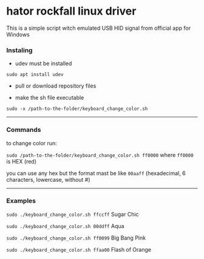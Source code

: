 # hator rockfall linux driver

This is a simple script witch emulated USB HID signal from official app for Windows

### Instaling

* udev must be installed

`sudo apt install udev`

* pull or download repository files

* make the sh file executable

`sudo -x /path-to-the-folder/keyboard_change_color.sh`

---
### Commands

to change color run:

`sudo /path-to-the-folder/keyboard_change_color.sh ff0000` where `ff0000` is HEX (red)

you can use any hex but the format mast be like `00aaff` (hexadecimal, 6 characters, lowercase, without #)

---

### Examples

`sudo ./keyboard_change_color.sh ffccff` Sugar Chic

`sudo ./keyboard_change_color.sh 00ddff` Aqua

`sudo ./keyboard_change_color.sh ff0099` Big Bang Pink

`sudo ./keyboard_change_color.sh ffaa00` Flash of Orange
